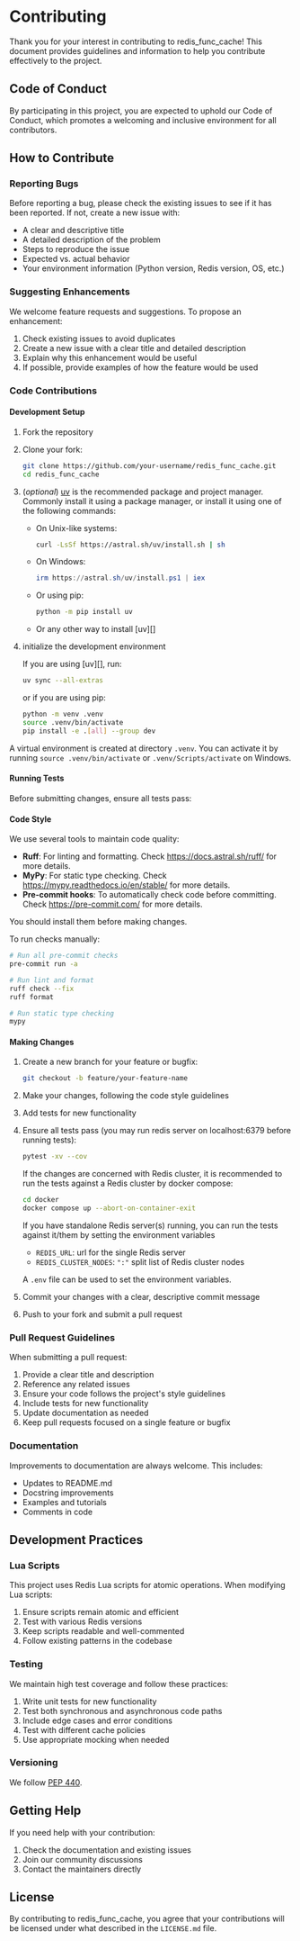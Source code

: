 # Contributing

Thank you for your interest in contributing to redis_func_cache! This document provides guidelines and information to help you contribute effectively to the project.

## Code of Conduct

By participating in this project, you are expected to uphold our Code of Conduct, which promotes a welcoming and inclusive environment for all contributors.

## How to Contribute

### Reporting Bugs

Before reporting a bug, please check the existing issues to see if it has been reported. If not, create a new issue with:

- A clear and descriptive title
- A detailed description of the problem
- Steps to reproduce the issue
- Expected vs. actual behavior
- Your environment information (Python version, Redis version, OS, etc.)

### Suggesting Enhancements

We welcome feature requests and suggestions. To propose an enhancement:

1. Check existing issues to avoid duplicates
2. Create a new issue with a clear title and detailed description
3. Explain why this enhancement would be useful
4. If possible, provide examples of how the feature would be used

### Code Contributions

#### Development Setup

1. Fork the repository

2. Clone your fork:

   ```bash
   git clone https://github.com/your-username/redis_func_cache.git
   cd redis_func_cache
   ```

3. (_optional_) [uv](https://docs.astral.sh/uv/) is the recommended package and project manager. Commonly install it using a package manager, or install it using one of the following commands:

   - On Unix-like systems:

     ```bash
     curl -LsSf https://astral.sh/uv/install.sh | sh
     ```

   - On Windows:

     ```powershell
     irm https://astral.sh/uv/install.ps1 | iex
     ```

   - Or using pip:

     ```bash
     python -m pip install uv
     ```

   - Or any other way to install [uv][]

4. initialize the development environment

   If you are using [uv][], run:

   ```bash
   uv sync --all-extras
   ```

   or if you are using pip:

   ```bash
   python -m venv .venv
   source .venv/bin/activate
   pip install -e .[all] --group dev
   ```

A virtual environment is created at directory `.venv`. You can activate it by running `source .venv/bin/activate` or `.venv/Scripts/activate` on Windows.

#### Running Tests

Before submitting changes, ensure all tests pass:

#### Code Style

We use several tools to maintain code quality:

- **Ruff**: For linting and formatting. Check <https://docs.astral.sh/ruff/> for more details.
- **MyPy**: For static type checking. Check <https://mypy.readthedocs.io/en/stable/> for more details.
- **Pre-commit hooks**: To automatically check code before committing. Check <https://pre-commit.com/> for more details.

You should install them before making changes.

To run checks manually:

```bash
# Run all pre-commit checks
pre-commit run -a

# Run lint and format
ruff check --fix
ruff format

# Run static type checking
mypy
```

#### Making Changes

1. Create a new branch for your feature or bugfix:

   ```bash
   git checkout -b feature/your-feature-name
   ```

2. Make your changes, following the code style guidelines

3. Add tests for new functionality

4. Ensure all tests pass (you may run redis server on localhost:6379 before running tests):

   ```bash
   pytest -xv --cov
   ```

   If the changes are concerned with Redis cluster, it is recommended to run the tests against a Redis cluster by docker compose:

   ```bash
   cd docker
   docker compose up --abort-on-container-exit
   ```

   If you have standalone Redis server(s) running, you can run the tests against it/them by setting the environment variables

   - `REDIS_URL`: url for the single Redis server
   - `REDIS_CLUSTER_NODES`: `":"` split list of Redis cluster nodes

   A `.env` file can be used to set the environment variables.

5. Commit your changes with a clear, descriptive commit message

6. Push to your fork and submit a pull request

### Pull Request Guidelines

When submitting a pull request:

1. Provide a clear title and description
2. Reference any related issues
3. Ensure your code follows the project's style guidelines
4. Include tests for new functionality
5. Update documentation as needed
6. Keep pull requests focused on a single feature or bugfix

### Documentation

Improvements to documentation are always welcome. This includes:

- Updates to README.md
- Docstring improvements
- Examples and tutorials
- Comments in code

## Development Practices

### Lua Scripts

This project uses Redis Lua scripts for atomic operations. When modifying Lua scripts:

1. Ensure scripts remain atomic and efficient
2. Test with various Redis versions
3. Keep scripts readable and well-commented
4. Follow existing patterns in the codebase

### Testing

We maintain high test coverage and follow these practices:

1. Write unit tests for new functionality
2. Test both synchronous and asynchronous code paths
3. Include edge cases and error conditions
4. Test with different cache policies
5. Use appropriate mocking when needed

### Versioning

We follow [PEP 440](https://peps.python.org/pep-0440/).

## Getting Help

If you need help with your contribution:

1. Check the documentation and existing issues
2. Join our community discussions
3. Contact the maintainers directly

## License

By contributing to redis_func_cache, you agree that your contributions will be licensed under what described in the `LICENSE.md` file.
